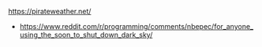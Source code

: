 https://pirateweather.net/
* https://www.reddit.com/r/programming/comments/nbepec/for_anyone_using_the_soon_to_shut_down_dark_sky/